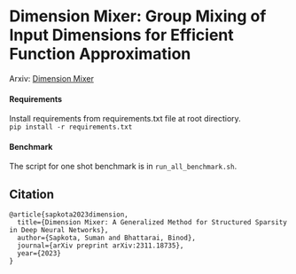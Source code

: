 # Dimension Mixer: Group Mixing of Input Dimensions for Efficient Function Approximation
Arxiv: [Dimension Mixer](https://arxiv.org/abs/2311.18735)

#### Requirements

Install requirements from requirements.txt file at root directiory.   
`pip install -r requirements.txt`

#### Benchmark
The script for one shot benchmark is in `run_all_benchmark.sh`.

## Citation
```
@article{sapkota2023dimension,
  title={Dimension Mixer: A Generalized Method for Structured Sparsity in Deep Neural Networks},
  author={Sapkota, Suman and Bhattarai, Binod},
  journal={arXiv preprint arXiv:2311.18735},
  year={2023}
}
```